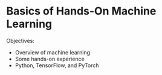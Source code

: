 # Basics of Hands-On Machine Learning

Objectives:

- Overview of machine learning
- Some hands-on experience
- Python, TensorFlow, and PyTorch

